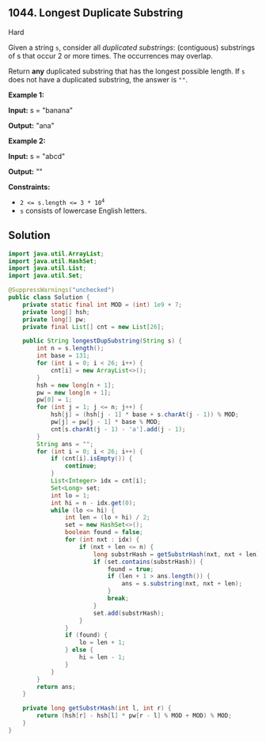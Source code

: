 ## 1044\. Longest Duplicate Substring

Hard

Given a string `s`, consider all _duplicated substrings_: (contiguous) substrings of s that occur 2 or more times. The occurrences may overlap.

Return **any** duplicated substring that has the longest possible length. If `s` does not have a duplicated substring, the answer is `""`.

**Example 1:**

**Input:** s = "banana"

**Output:** "ana"

**Example 2:**

**Input:** s = "abcd"

**Output:** ""

**Constraints:**

*   <code>2 <= s.length <= 3 * 10<sup>4</sup></code>
*   `s` consists of lowercase English letters.

## Solution

```java
import java.util.ArrayList;
import java.util.HashSet;
import java.util.List;
import java.util.Set;

@SuppressWarnings("unchecked")
public class Solution {
    private static final int MOD = (int) 1e9 + 7;
    private long[] hsh;
    private long[] pw;
    private final List[] cnt = new List[26];

    public String longestDupSubstring(String s) {
        int n = s.length();
        int base = 131;
        for (int i = 0; i < 26; i++) {
            cnt[i] = new ArrayList<>();
        }
        hsh = new long[n + 1];
        pw = new long[n + 1];
        pw[0] = 1;
        for (int j = 1; j <= n; j++) {
            hsh[j] = (hsh[j - 1] * base + s.charAt(j - 1)) % MOD;
            pw[j] = pw[j - 1] * base % MOD;
            cnt[s.charAt(j - 1) - 'a'].add(j - 1);
        }
        String ans = "";
        for (int i = 0; i < 26; i++) {
            if (cnt[i].isEmpty()) {
                continue;
            }
            List<Integer> idx = cnt[i];
            Set<Long> set;
            int lo = 1;
            int hi = n - idx.get(0);
            while (lo <= hi) {
                int len = (lo + hi) / 2;
                set = new HashSet<>();
                boolean found = false;
                for (int nxt : idx) {
                    if (nxt + len <= n) {
                        long substrHash = getSubstrHash(nxt, nxt + len);
                        if (set.contains(substrHash)) {
                            found = true;
                            if (len + 1 > ans.length()) {
                                ans = s.substring(nxt, nxt + len);
                            }
                            break;
                        }
                        set.add(substrHash);
                    }
                }
                if (found) {
                    lo = len + 1;
                } else {
                    hi = len - 1;
                }
            }
        }
        return ans;
    }

    private long getSubstrHash(int l, int r) {
        return (hsh[r] - hsh[l] * pw[r - l] % MOD + MOD) % MOD;
    }
}
```